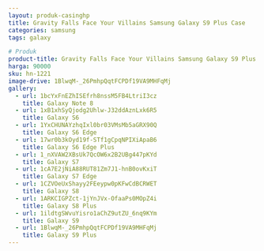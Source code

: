 ```yaml
---
layout: produk-casinghp
title: Gravity Falls Face Your Villains Samsung Galaxy S9 Plus Case
categories: samsung
tags: galaxy

# Produk
product-title: Gravity Falls Face Your Villains Samsung Galaxy S9 Plus Case
harga: 90000
sku: hn-1221
image-drive: 1BlwqM-_26PmhpQqtFCPDf19VA9MHFqMj
gallery:
  - url: 1bcYxFnEZhISEfrh8nssM5FB4LtriI3cz
    title: Galaxy Note 8
  - url: 1xB1xhSyQjodg2Uhlw-J32ddAznLxk6R5
    title: Galaxy S6
  - url: 1YxCHUNAYzhqIxl0br03VMsMb5aGRX90Q
    title: Galaxy S6 Edge
  - url: 17wr0b3kOyd19f-STf1gCpqNPIXiApaB6
    title: Galaxy S6 Edge Plus
  - url: 1_nXVAW2XBsUk7QcOW6x2B2UBg447pKYd
    title: Galaxy S7
  - url: 1cA7E2jNiA88RUT81Zm7J1-hnB0ovKxiT
    title: Galaxy S7 Edge
  - url: 1CZVOeUxShayy2FEeypw0pKFwCdBCRWET
    title: Galaxy S8
  - url: 1ARKCIGPZct-1jYnJVx-OfaaPs0MOpZ4i
    title: Galaxy S8 Plus
  - url: 1ildtgSWvuYisro1aChZ9utZU_6nq9KYm
    title: Galaxy S9
  - url: 1BlwqM-_26PmhpQqtFCPDf19VA9MHFqMj
    title: Galaxy S9 Plus
---
```

